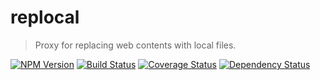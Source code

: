 # replocal
> Proxy for replacing web contents with local files.

[![NPM Version][npm-image]][npm-url]
[![Build Status][travis-image]][travis-url]
[![Coverage Status][coveralls-image]][coveralls-url]
[![Dependency Status][deps-image]][deps-url]

[npm-image]: https://img.shields.io/npm/v/replocal.svg
[npm-url]: https://www.npmjs.com/package/replocal
[travis-image]: https://travis-ci.org/htanjo/replocal.svg?branch=master
[travis-url]: https://travis-ci.org/htanjo/replocal
[coveralls-image]: https://coveralls.io/repos/htanjo/replocal/badge.svg?branch=master&service=github
[coveralls-url]: https://coveralls.io/github/htanjo/replocal
[deps-image]: https://david-dm.org/htanjo/replocal.svg
[deps-url]: https://david-dm.org/htanjo/replocal
